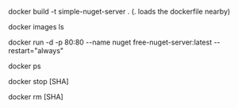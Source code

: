 docker build -t simple-nuget-server . (. loads the dockerfile nearby)

docker images ls

docker run -d -p 80:80 --name nuget free-nuget-server:latest --restart="always"

docker ps

docker stop [SHA]

docker rm [SHA]
